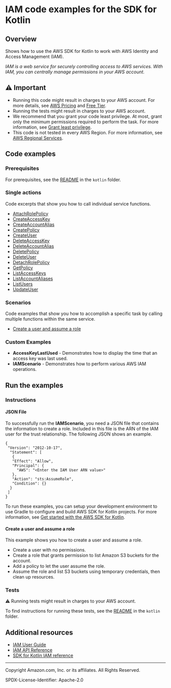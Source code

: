 # IAM code examples for the SDK for Kotlin

## Overview

Shows how to use the AWS SDK for Kotlin to work with AWS Identity and Access Management (IAM).

<!--custom.overview.start-->
<!--custom.overview.end-->

_IAM is a web service for securely controlling access to AWS services. With IAM, you can centrally manage permissions in your AWS account._

## ⚠ Important

* Running this code might result in charges to your AWS account. For more details, see [AWS Pricing](https://aws.amazon.com/pricing/) and [Free Tier](https://aws.amazon.com/free/).
* Running the tests might result in charges to your AWS account.
* We recommend that you grant your code least privilege. At most, grant only the minimum permissions required to perform the task. For more information, see [Grant least privilege](https://docs.aws.amazon.com/IAM/latest/UserGuide/best-practices.html#grant-least-privilege).
* This code is not tested in every AWS Region. For more information, see [AWS Regional Services](https://aws.amazon.com/about-aws/global-infrastructure/regional-product-services).

<!--custom.important.start-->
<!--custom.important.end-->

## Code examples

### Prerequisites

For prerequisites, see the [README](../../README.md#Prerequisites) in the `kotlin` folder.


<!--custom.prerequisites.start-->
<!--custom.prerequisites.end-->

### Single actions

Code excerpts that show you how to call individual service functions.

- [AttachRolePolicy](src/main/kotlin/com/kotlin/iam/AttachRolePolicy.kt#L41)
- [CreateAccessKey](src/main/kotlin/com/kotlin/iam/CreateAccessKey.kt#L39)
- [CreateAccountAlias](src/main/kotlin/com/kotlin/iam/CreateAccountAlias.kt#L38)
- [CreatePolicy](src/main/kotlin/com/kotlin/iam/CreatePolicy.kt#L38)
- [CreateUser](src/main/kotlin/com/kotlin/iam/CreateUser.kt#L38)
- [DeleteAccessKey](src/main/kotlin/com/kotlin/iam/DeleteAccessKey.kt#L39)
- [DeleteAccountAlias](src/main/kotlin/com/kotlin/iam/DeleteAccountAlias.kt#L37)
- [DeletePolicy](src/main/kotlin/com/kotlin/iam/DeletePolicy.kt#L37)
- [DeleteUser](src/main/kotlin/com/kotlin/iam/DeleteUser.kt#L37)
- [DetachRolePolicy](src/main/kotlin/com/kotlin/iam/DetachRolePolicy.kt#L39)
- [GetPolicy](src/main/kotlin/com/kotlin/iam/GetPolicy.kt#L37)
- [ListAccessKeys](src/main/kotlin/com/kotlin/iam/ListAccessKeys.kt#L37)
- [ListAccountAliases](src/main/kotlin/com/kotlin/iam/ListAccountAliases.kt#L23)
- [ListUsers](src/main/kotlin/com/kotlin/iam/ListUsers.kt#L23)
- [UpdateUser](src/main/kotlin/com/kotlin/iam/UpdateUser.kt#L39)

### Scenarios

Code examples that show you how to accomplish a specific task by calling multiple
functions within the same service.

- [Create a user and assume a role](src/main/kotlin/com/kotlin/iam/IAMScenario.kt)


<!--custom.examples.start-->

### Custom Examples

- **AccessKeyLastUsed** - Demonstrates how to display the time that an access key was last used.
- **IAMScenario** - Demonstrates how to perform various AWS IAM operations.
<!--custom.examples.end-->

## Run the examples

### Instructions


<!--custom.instructions.start-->

#### JSON File

To successfully run the **IAMScenario**, you need a JSON file that contains the information to create a role. Included in this file is the ARN of the IAM user for the trust relationship. The following JSON shows an example.

    {
     "Version": "2012-10-17",
      "Statement": [
       {
       "Effect": "Allow",
       "Principal": {
         "AWS": "<Enter the IAM User ARN value>"
       },
       "Action": "sts:AssumeRole",
       "Condition": {}
      }
     ]
    }

To run these examples, you can setup your development environment to use Gradle to configure and build AWS SDK for Kotlin projects. For more information,
see [Get started with the AWS SDK for Kotlin](https://docs.aws.amazon.com/sdk-for-kotlin/latest/developer-guide/setup.html).

<!--custom.instructions.end-->



#### Create a user and assume a role

This example shows you how to create a user and assume a role.

- Create a user with no permissions.
- Create a role that grants permission to list Amazon S3 buckets for the account.
- Add a policy to let the user assume the role.
- Assume the role and list S3 buckets using temporary credentials, then clean up resources.

<!--custom.scenario_prereqs.iam_Scenario_CreateUserAssumeRole.start-->
<!--custom.scenario_prereqs.iam_Scenario_CreateUserAssumeRole.end-->


<!--custom.scenarios.iam_Scenario_CreateUserAssumeRole.start-->
<!--custom.scenarios.iam_Scenario_CreateUserAssumeRole.end-->

### Tests

⚠ Running tests might result in charges to your AWS account.


To find instructions for running these tests, see the [README](../../README.md#Tests)
in the `kotlin` folder.



<!--custom.tests.start-->
<!--custom.tests.end-->

## Additional resources

- [IAM User Guide](https://docs.aws.amazon.com/IAM/latest/UserGuide/introduction.html)
- [IAM API Reference](https://docs.aws.amazon.com/IAM/latest/APIReference/welcome.html)
- [SDK for Kotlin IAM reference](https://sdk.amazonaws.com/kotlin/api/latest/iam/index.html)

<!--custom.resources.start-->
<!--custom.resources.end-->

---

Copyright Amazon.com, Inc. or its affiliates. All Rights Reserved.

SPDX-License-Identifier: Apache-2.0